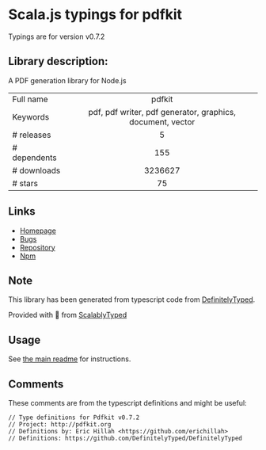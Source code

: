 
# Scala.js typings for pdfkit

Typings are for version v0.7.2

## Library description:
A PDF generation library for Node.js

|                    |                 |
| ------------------ | :-------------: |
| Full name          | pdfkit |
| Keywords           | pdf, pdf writer, pdf generator, graphics, document, vector |
| # releases         | 5 |
| # dependents       | 155 |
| # downloads        | 3236627 |
| # stars            | 75 |

## Links
- [Homepage](http://pdfkit.org/)
- [Bugs](https://github.com/foliojs/pdfkit/issues)
- [Repository](https://github.com/foliojs/pdfkit)
- [Npm](https://www.npmjs.com/package/pdfkit)
    


## Note
This library has been generated from typescript code from [DefinitelyTyped](https://definitelytyped.org).

Provided with :purple_heart: from [ScalablyTyped](https://github.com/oyvindberg/ScalablyTyped)

## Usage
See [the main readme](../../readme.md) for instructions.

## Comments

These comments are from the typescript definitions and might be useful:
```
// Type definitions for Pdfkit v0.7.2
// Project: http://pdfkit.org
// Definitions by: Eric Hillah <https://github.com/erichillah>
// Definitions: https://github.com/DefinitelyTyped/DefinitelyTyped

```

